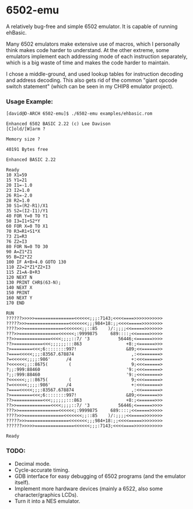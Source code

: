 # 6502-emu
A relatively bug-free and simple 6502 emulator. It is capable of running ehBasic.

Many 6502 emulators make extensive use of macros, which I personally think makes
code harder to understand. At the other extreme, some emulators implement each
addressing mode of each instruction separately, which is a big waste of time and
makes the code harder to maintain.

I chose a middle-ground, and used lookup tables for instruction decoding and address
decoding. This also gets rid of the common "giant opcode switch statement" (which
can be seen in my CHIP8 emulator project).

### Usage Example:

```
[david@D-ARCH 6502-emu]$ ./6502-emu examples/ehbasic.rom 

Enhanced 6502 BASIC 2.22 (c) Lee Davison
[C]old/[W]arm ?

Memory size ? 

40191 Bytes free

Enhanced BASIC 2.22

Ready
10 X1=59
15 Y1=21
20 I1=-1.0
23 I2=1.0
26 R1=-2.0
28 R2=1.0
30 S1=(R2-R1)/X1
35 S2=(I2-I1)/Y1
40 FOR Y=0 TO Y1
50 I3=I1+S2*Y
60 FOR X=0 TO X1
70 R3=R1+S1*X
73 Z1=R3
76 Z2=I3
80 FOR N=0 TO 30
90 A=Z1*Z1
95 B=Z2*Z2
100 IF A+B>4.0 GOTO 130
110 Z2=2*Z1*Z2+I3
115 Z1=A-B+R3
120 NEXT N
130 PRINT CHR$(63-N);
140 NEXT X
150 PRINT
160 NEXT Y
170 END

RUN
??????>>>>>===============<<<<<<;;;:7143;<<<<====>>>>>>>>>>>
?????>>>================<<<<<<<;;;984+18:;;<<<<=====>>>>>>>>
????>>>===============<<<<<<<;;::85    )/:;;;;<<=====>>>>>>>
???>>===============<<<<<<;:9999875     689::::;<<=====>>>>>
??>>=============<<<<;;;;::7/ '3           56446;<======>>>>
??>===========<<<;;;;;;:::863                 +8:;<======>>>
?>========<<<;6::::::::997!                   &89;<<======>>
?====<<<<<;;;:83567.678874                      ,:<<=======>
?=<<<<<<;;;;:986'      /4                       +:<<<======>
?<<<<<<;;::8675(        (                       9;<<<======>
?;;:999:88460                                 '9:;<<<======>
?;;:999:88460                                 '9:;<<<======>
?<<<<<<;;::8675(        (                       9;<<<======>
?=<<<<<<;;;;:986'      /4                       +:<<<======>
?====<<<<<;;;:83567.678874                      ,:<<=======>
?>========<<<;6::::::::997!                   &89;<<======>>
??>===========<<<;;;;;;:::863                 +8:;<======>>>
??>>=============<<<<;;;;::7/ '3           56446;<======>>>>
???>>===============<<<<<<;:9999875     689::::;<<=====>>>>>
????>>>===============<<<<<<<;;::85    )/:;;;;<<=====>>>>>>>
?????>>>================<<<<<<<;;;984+18:;;<<<<=====>>>>>>>>
??????>>>>>===============<<<<<<;;;:7143;<<<<====>>>>>>>>>>>

Ready

```

### TODO:

- Decimal mode.
- Cycle-accurate timing.
- GDB interface for easy debugging of 6502 programs (and the emulator itself).
- Implement more hardware devices (mainly a 6522, also some character/graphics LCDs).
- Turn it into a NES emulator.
